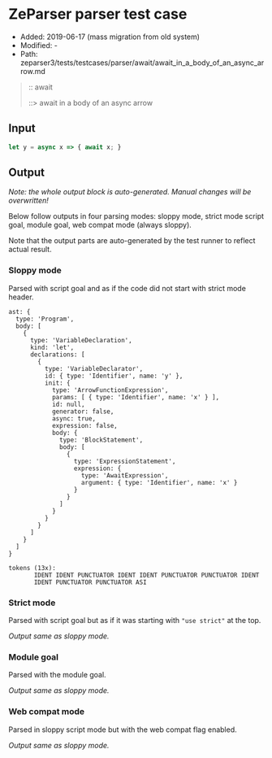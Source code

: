 # ZeParser parser test case

- Added: 2019-06-17 (mass migration from old system)
- Modified: -
- Path: zeparser3/tests/testcases/parser/await/await_in_a_body_of_an_async_arrow.md

> :: await
>
> ::> await in a body of an async arrow

## Input

`````js
let y = async x => { await x; }
`````

## Output

_Note: the whole output block is auto-generated. Manual changes will be overwritten!_

Below follow outputs in four parsing modes: sloppy mode, strict mode script goal, module goal, web compat mode (always sloppy).

Note that the output parts are auto-generated by the test runner to reflect actual result.

### Sloppy mode

Parsed with script goal and as if the code did not start with strict mode header.

`````
ast: {
  type: 'Program',
  body: [
    {
      type: 'VariableDeclaration',
      kind: 'let',
      declarations: [
        {
          type: 'VariableDeclarator',
          id: { type: 'Identifier', name: 'y' },
          init: {
            type: 'ArrowFunctionExpression',
            params: [ { type: 'Identifier', name: 'x' } ],
            id: null,
            generator: false,
            async: true,
            expression: false,
            body: {
              type: 'BlockStatement',
              body: [
                {
                  type: 'ExpressionStatement',
                  expression: {
                    type: 'AwaitExpression',
                    argument: { type: 'Identifier', name: 'x' }
                  }
                }
              ]
            }
          }
        }
      ]
    }
  ]
}

tokens (13x):
       IDENT IDENT PUNCTUATOR IDENT IDENT PUNCTUATOR PUNCTUATOR IDENT
       IDENT PUNCTUATOR PUNCTUATOR ASI
`````

### Strict mode

Parsed with script goal but as if it was starting with `"use strict"` at the top.

_Output same as sloppy mode._

### Module goal

Parsed with the module goal.

_Output same as sloppy mode._

### Web compat mode

Parsed in sloppy script mode but with the web compat flag enabled.

_Output same as sloppy mode._
